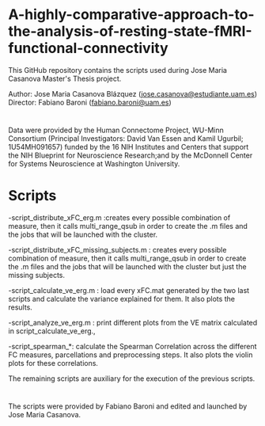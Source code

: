 # A-highly-comparative-approach-to-the-analysis-of-resting-state-fMRI-functional-connectivity
This GitHub repository contains the scripts used during Jose Maria Casanova Master's Thesis project.

Author: Jose Maria Casanova Blázquez (jose.casanova@estudiante.uam.es)
Director: Fabiano Baroni (fabiano.baroni@uam.es)
#
Data were provided by the Human Connectome Project, WU-Minn Consortium (Principal Investigators: David Van Essen and Kamil Ugurbil; 1U54MH091657) funded by the 16 NIH Institutes and Centers that support the NIH Blueprint for Neuroscience Research;and by the McDonnell Center for Systems Neuroscience at Washington University.
#
# Scripts
-script_distribute_xFC_erg.m :creates every possible combination of measure, then it calls multi_range_qsub in order to create the .m files and the jobs that will be launched with the cluster.

-script_distribute_xFC_missing_subjects.m : creates every possible combination of measure, then it calls multi_range_qsub in order to create the .m files and the jobs that will be launched with the cluster but just the missing subjects.

-script_calculate_ve_erg.m : load every xFC.mat generated by the two last scripts and calculate the variance explained for them. It also plots the results.

-script_analyze_ve_erg.m : print different plots from the VE matrix calculated in script_calculate_ve_erg.,

-script_spearman_*: calculate the Spearman Correlation across the different FC measures, parcellations and preprocessing steps. It also plots the violin plots for these correlations. 

The remaining scripts are auxiliary for the execution of the previous scripts.

#
The scripts were provided by Fabiano Baroni and edited and launched by Jose Maria Casanova.
